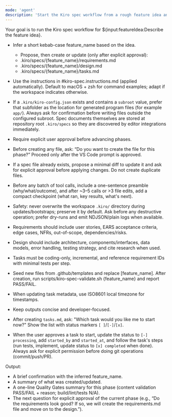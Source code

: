 ```yaml
---
mode: 'agent'
description: 'Start the Kiro spec workflow from a rough feature idea and generate requirements, design, and tasks with explicit approvals.'
---
```


Your goal is to run the Kiro spec workflow for ${input:featureIdea:Describe the feature idea}.
- Infer a short kebab-case feature_name based on the idea.
    - Propose, then create or update (only after explicit approval):
     - .kiro/specs/{feature_name}/requirements.md
     - .kiro/specs/{feature_name}/design.md
     - .kiro/specs/{feature_name}/tasks.md
 - Use the instructions in #kiro-spec.instructions.md (applied automatically). Default to macOS + zsh for command examples; adapt if the workspace indicates otherwise.
 - If a `.kiro/kiro-config.json` exists and contains a `subroot` value, prefer that subfolder as the location for generated program files (for example `app/`). Always ask for confirmation before writing files outside the configured subroot. Spec documents themselves are stored at repository root `.kiro/specs` so they are discovered by editor integrations immediately.
- Require explicit user approval before advancing phases.
- Before creating any file, ask: “Do you want to create the file for this phase?” Proceed only after the VS Code prompt is approved.
 - If a spec file already exists, propose a minimal diff to update it and ask for explicit approval before applying changes. Do not create duplicate files.
 - Before any batch of tool calls, include a one-sentence preamble (why/what/outcome), and after ~3–5 calls or >3 file edits, add a compact checkpoint (what ran, key results, what's next).
 - Safety: never overwrite the workspace `.kiro/` directory during updates/bootstraps; preserve it by default. Ask before any destructive operation; prefer dry-runs and emit NDJSON/plain logs when available.
 - Requirements should include user stories, EARS acceptance criteria, edge cases, NFRs, out-of-scope, dependencies/risks.
 - Design should include architecture, components/interfaces, data models, error handling, testing strategy, and cite research when used.
 - Tasks must be coding-only, incremental, and reference requirement IDs with minimal tests per step.
 - Seed new files from .github/templates and replace [feature_name]. After creation, run scripts/kiro-spec-validate.sh {feature_name} <phase> and report PASS/FAIL.
 - When updating task metadata, use ISO8601 local timezone for timestamps.
- Keep outputs concise and developer-focused.

- After creating `tasks.md`, ask: "Which task would you like me to start now?" Show the list with status markers `[ ]`/`[-]`/`[x]`.
- When the user approves a task to start, update the status to `[-] processing`, add `started_by` and `started_at`, and follow the task's steps (run tests, implement, update status to `[x] completed` when done). Always ask for explicit permission before doing git operations (commit/push/PR).

Output:
- A brief confirmation with the inferred feature_name.
- A summary of what was created/updated.
 - A one-line Quality Gates summary for this phase (content validation PASS/FAIL + reason; build/lint/tests N/A).
 - The next question for explicit approval of the current phase (e.g., “Do the requirements look good? If so, we will create the requirements.md file and move on to the design.”).
